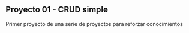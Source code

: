 ## Proyecto 01 - CRUD simple

Primer proyecto de una serie de proyectos para reforzar conocimientos
